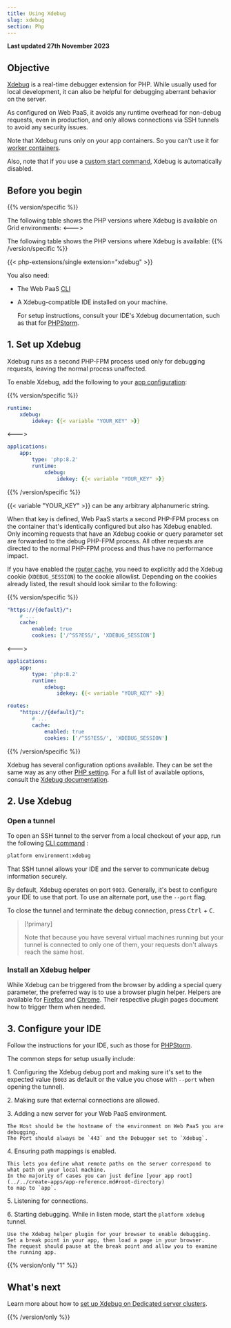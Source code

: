 ```yaml
---
title: Using Xdebug
slug: xdebug
section: Php
---
```


**Last updated 27th November 2023**



## Objective  

[Xdebug](https://xdebug.org/) is a real-time debugger extension for PHP.
While usually used for local development, it can also be helpful for debugging aberrant behavior on the server.

As configured on Web PaaS, it avoids any runtime overhead for non-debug requests, even in production, and only allows connections via SSH tunnels to avoid any security issues.

Note that Xdebug runs only on your app containers.
So you can't use it for [worker containers](../../create-apps/create-apps-workers).

Also, note that if you use a [custom start command](./_index.md#alternate-start-commands),
Xdebug is automatically disabled.

## Before you begin

{{% version/specific %}}
<!-- Web PaaS -->
The following table shows the PHP versions where Xdebug is available on Grid environments:
<--->
<!-- Upsun -->
The following table shows the PHP versions where Xdebug is available:
{{% /version/specific %}}


{{< php-extensions/single extension="xdebug" >}}

You also need:

- The Web PaaS [CLI](../../administration/administration-cli)

- A Xdebug-compatible IDE installed on your machine.

    For setup instructions, consult your IDE's Xdebug documentation, such as that for [PHPStorm](../../https:/https:-/www.jetbrains.com/help/phpstorm/configuring-xdebug).

## 1. Set up Xdebug

Xdebug runs as a second PHP-FPM process used only for debugging requests, leaving the normal process unaffected.

To enable Xdebug, add the following to your [app configuration](../../create-apps/create-apps-app-reference):

{{% version/specific %}}
```yaml {configFile="app"}
runtime:
    xdebug:
        idekey: {{< variable "YOUR_KEY" >}}
```
<--->
```yaml {configFile="app"}
applications:
    app:
        type: 'php:8.2'
        runtime:
            xdebug:
                idekey: {{< variable "YOUR_KEY" >}}
```
{{% /version/specific %}}

{{< variable "YOUR_KEY" >}} can be any arbitrary alphanumeric string.

When that key is defined, Web PaaS starts a second PHP-FPM process on the container that's identically configured but also has Xdebug enabled.
Only incoming requests that have an Xdebug cookie or query parameter set are forwarded to the debug PHP-FPM process.
All other requests are directed to the normal PHP-FPM process and thus have no performance impact.

If you have enabled the [router cache](../../define-routes/define-routes-cache),
you need to explicitly add the Xdebug cookie (`XDEBUG_SESSION`) to the cookie allowlist.
Depending on the cookies already listed, the result should look similar to the following:

{{% version/specific %}}
```yaml {configFile="routes"}
"https://{default}/":
    # ...
    cache:
        enabled: true
        cookies: ['/^SS?ESS/', 'XDEBUG_SESSION']
```
<--->
```yaml {configFile="routes"}
applications:
    app:
        type: 'php:8.2'
        runtime:
            xdebug:
                idekey: {{< variable "YOUR_KEY" >}}

routes:
    "https://{default}/":
        # ...
        cache:
            enabled: true
            cookies: ['/^SS?ESS/', 'XDEBUG_SESSION']
```
{{% /version/specific %}}

Xdebug has several configuration options available.
They can be set the same way as any other [PHP setting](./_index.md#php-settings).
For a full list of available options, consult the [Xdebug documentation](https://xdebug.org/docs/).

## 2. Use Xdebug

### Open a tunnel

To open an SSH tunnel to the server from a local checkout of your app, run the following [CLI command](../../administration/administration-cli) :

```bash
platform environment:xdebug
```

That SSH tunnel allows your IDE and the server to communicate debug information securely.

By default, Xdebug operates on port `9003`.
Generally, it's best to configure your IDE to use that port.
To use an alternate port, use the `--port` flag.

To close the tunnel and terminate the debug connection, press <kbd>Ctrl</kbd> + <kbd>C</kbd>.

> [!primary]  
> 
> Note that because you have several virtual machines running but your tunnel is connected to only one of them,
> your requests don't always reach the same host.
> 
> 

### Install an Xdebug helper

While Xdebug can be triggered from the browser by adding a special query parameter, the preferred way is to use a browser plugin helper.
Helpers are available for [Firefox](https://addons.mozilla.org/en-US/firefox/addon/xdebug-helper-for-firefox/)
and [Chrome](https://chrome.google.com/webstore/detail/xdebug-helper/eadndfjplgieldjbigjakmdgkmoaaaoc).
Their respective plugin pages document how to trigger them when needed.

## 3. Configure your IDE

Follow the instructions for your IDE, such as those for [PHPStorm](../../https:/https:-/www.jetbrains.com/help/phpstorm/configuring-xdebug).

The common steps for setup usually include:

1\. Configuring the Xdebug debug port and making sure it's set to the expected value (`9003` as default or the value you chose with `--port` when opening the tunnel).

2\. Making sure that external connections are allowed.

3\. Adding a new server for your Web PaaS environment.

    The Host should be the hostname of the environment on Web PaaS you are debugging.
    The Port should always be `443` and the Debugger set to `Xdebug`.
4\. Ensuring path mappings is enabled.

    This lets you define what remote paths on the server correspond to what path on your local machine.
    In the majority of cases you can just define [your app root](../../create-apps/app-reference.md#root-directory)
    to map to `app`.
5\. Listening for connections.

6\. Starting debugging. While in listen mode, start the `platform xdebug` tunnel.

    Use the Xdebug helper plugin for your browser to enable debugging.
    Set a break point in your app, then load a page in your browser.
    The request should pause at the break point and allow you to examine the running app.

{{% version/only "1" %}}
## What's next

Learn more about how to [set up Xdebug on Dedicated server clusters](https://community.platform.sh/t/set-up-xdebug-on-dedicated-pro-server-clusters/403).

{{% /version/only %}}
